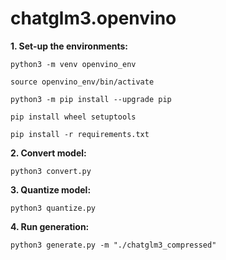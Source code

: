 # chatglm3.openvino

**1. Set-up the environments:**

```
python3 -m venv openvino_env

source openvino_env/bin/activate

python3 -m pip install --upgrade pip

pip install wheel setuptools

pip install -r requirements.txt
```

**2. Convert model:**

```
python3 convert.py
```

**3. Quantize model:**

```
python3 quantize.py
```

**4. Run generation:**

```
python3 generate.py -m "./chatglm3_compressed"
```